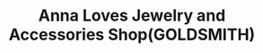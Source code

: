 ---
title: "Anna Loves Jewelry and Accessories Shop(GOLDSMITH)"
url: /davao-city/anna-loves-jewelry-and-accessories-shop-goldsmith/
shop: jewelry
---